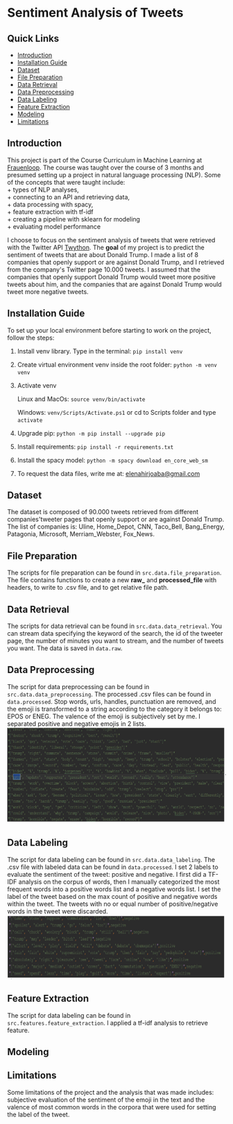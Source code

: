 
# Sentiment Analysis of Tweets

## Quick Links
* [Introduction](#introduction)
* [Installation Guide](#installation-guide)
* [Dataset](#Datasets)
* [File Preparation](#data-preparation)
* [Data Retrieval](#data-retrieval)
* [Data Preprocessing](#data-preprocessing)
* [Data Labeling](#data-labeling)
* [Feature Extraction](#feature-extraction)
* [Modeling](#modeling)
* [Limitations](#limitations)


## Introduction

This project is part of the Course Curriculum in Machine Learning at [Frauenloop](https://www.frauenloop.org/). The course was taught over the course of 3 months and presumed setting up a project in natural language processing (NLP).
Some of the concepts that were taught include: <br>
    + types of NLP analyses, <br>
    + connecting to an API and retrieving data, <br>
    + data processing with spacy, <br>
    + feature extraction with tf-idf <br>
    + creating a pipeline with sklearn for modeling <br>
    + evaluating model performance<br>
    
I choose to focus on the sentiment analysis of tweets that were retrieved with the Twitter API [Twython](https://twython.readthedocs.io/en/latest/). The **goal** of my project is to predict the sentiment of tweets that are about Donald Trump.
I made a list of 8 companies that openly support or are against Donald Trump, and I retrieved from the company's Twitter page 10.000 tweets. I assumed that the companies that openly support Donald Trump would tweet more positive tweets about him, 
and the companies that are against Donald Trump would tweet more negative tweets. 

## Installation Guide

To set up your local environment before starting to work on the project, follow the steps:<br>
   
   1. Install venv library. Type in the terminal: `pip install venv`

   2. Create virtual environment venv inside the root folder:  `python -m venv venv`


   3. Activate venv

        Linux and MacOs: `source venv/bin/activate`
        
        Windows: `venv/Scripts/Activate.ps1` or cd to Scripts folder and type `activate`

   4. Upgrade pip:  `python -m pip install --upgrade pip`


   5. Install requirements: `pip install -r requirements.txt`
 
   6. Install the spacy model: `python -m spacy download en_core_web_sm`
   
   7. To request the data files, write me at: [elenahirjoaba@gmail.com](elenahirjoaba@gmail.com)

## Dataset
The dataset is composed of 90.000 tweets retrieved from different companies'tweeter pages that openly support or are against Donald Trump. The list of companies is: Uline, Home_Depot, CNN, Taco_Bell, Bang_Energy, Patagonia, Microsoft, Merriam_Webster, Fox_News.

## File Preparation

The scripts for file preparation can be found in `src.data.file_preparation`. The file contains functions to create a new **raw_** and **processed_file** with headers, to write to .csv file, and to get relative file path.

## Data Retrieval

The scripts for data retrieval can be found in `src.data.data_retrieval`. You can stream data specifying the keyword of the search, the id of the tweeter page, the number of minutes you want to stream, and the number of tweets you want.
The data is saved in `data.raw`.

## Data Preprocessing

The script for data preprocessing can be found in `src.data.data_preprocessing`. The processed .csv files can be found in `data.processed`. Stop words, urls, handles, punctuation are removed, and the emoji is transformed to a string according to the category it belongs to: EPOS or ENEG. The valence of the emoji is subjectively set by me. I separated positive and negative emojis in 2 lists.
![Data_Preprocessed](/images/processed_data.png)
## Data Labeling

The script for data labeling can be found in `src.data.data_labeling`. The .csv file with labeled data can be found in `data.processed`. I set 2 labels to evaluate the sentiment of the tweet: positive and negative. I first did a TF-IDF analysis on the corpus of words, then I manually categorized the most frequent words into a positive words list and a negative words list. I set the label of the tweet based on the max count of positive and negative words within the tweet. The tweets with no or equal number of positive/negative words in the tweet were discarded.
![Data_Labeled](/images/labeled_data.png)
## Feature Extraction

The script for data labeling can be found in `src.features.feature_extraction`. I applied a tf-idf analysis to retrieve feature.

## Modeling

## Limitations
Some limitations of the project and the analysis that was made includes: subjective evaluation of the sentiment of the emoji in the text and the valence of most common words in the corpora that were used for setting the label of the tweet.






